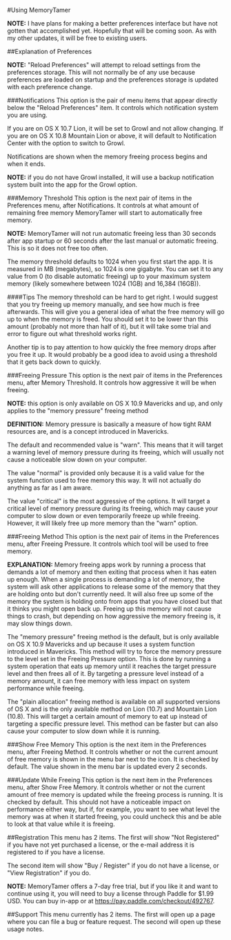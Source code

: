#Using MemoryTamer

**NOTE:** I have plans for making a better preferences interface but have not gotten that accomplished yet.  Hopefully that will be coming soon.  As with my other updates, it will be free to existing users.

##Explanation of Preferences

**NOTE:** "Reload Preferences" will attempt to reload settings from the preferences storage.  This will not normally be of any use because preferences are loaded on startup and the preferences storage is updated with each preference change.

###Notifications
This option is the pair of menu items that appear directly below the "Reload Preferences" item.  It controls which notification system you are using.

If you are on OS X 10.7 Lion, it will be set to Growl and not allow changing.  If you are on OS X 10.8 Mountain Lion or above, it will default to Notification Center with the option to switch to Growl.

Notifications are shown when the memory freeing process begins and when it ends.

**NOTE:** if you do not have Growl installed, it will use a backup notification system built into the app for the Growl option.

###Memory Threshold
This option is the next pair of items in the Preferences menu, after Notifications.  It controls at what amount of remaining free memory MemoryTamer will start to automatically free memory.

**NOTE:** MemoryTamer will not run automatic freeing less than 30 seconds after app startup or 60 seconds after the last manual or automatic freeing.  This is so it does not free too often.

The memory threshold defaults to 1024 when you first start the app.  It is measured in MB (megabytes), so 1024 is one gigabyte.  You can set it to any value from 0 (to disable automatic freeing) up to your maximum system memory (likely somewhere between 1024 (1GB) and 16,384 (16GB)).

####Tips
The memory threshold can be hard to get right.  I would suggest that you try freeing up memory manually, and see how much is free afterwards.  This will give you a general idea of what the free memory will go up to when the memory is freed.  You should set it to be lower than this amount (probably not more than half of it), but it will take some trial and error to figure out what threshold works right.

Another tip is to pay attention to how quickly the free memory drops after you free it up.  It would probably be a good idea to avoid using a threshold that it gets back down to quickly.

###Freeing Pressure
This option is the next pair of items in the Preferences menu, after Memory Threshold.  It controls how aggressive it will be when freeing.

**NOTE:** this option is only available on OS X 10.9 Mavericks and up, and only applies to the "memory pressure" freeing method

**DEFINITION:** Memory pressure is basically a measure of how tight RAM resources are, and is a concept introduced in Mavericks.

The default and recommended value is "warn".  This means that it will target a warning level of memory pressure during its freeing, which will usually not cause a noticeable slow down on your computer.

The value "normal" is provided only because it is a valid value for the system function used to free memory this way.  It will not actually do anything as far as I am aware.

The value "critical" is the most aggressive of the options.  It will target a critical level of memory pressure during its freeing, which may cause your computer to slow down or even temporarily freeze up while freeing.  However, it will likely free up more memory than the "warn" option.

###Freeing Method
This option is the next pair of items in the Preferences menu, after Freeing Pressure.  It controls which tool will be used to free memory.

**EXPLANATION:** Memory freeing apps work by running a process that demands a lot of memory and then exiting that process when it has eaten up enough.  When a single process is demanding a lot of memory, the system will ask other applications to release some of the memory that they are holding onto but don't currently need.  It will also free up some of the memory the system is holding onto from apps that you have closed but that it thinks you might open back up.  Freeing up this memory will not cause things to crash, but depending on how aggressive the memory freeing is, it may slow things down.

The "memory pressure" freeing method is the default, but is only available on OS X 10.9 Mavericks and up because it uses a system function introduced in Mavericks.  This method will try to force the memory pressure to the level set in the Freeing Pressure option.  This is done by running a system operation that eats up memory until it reaches the target pressure level and then frees all of it.  By targeting a pressure level instead of a memory amount, it can free memory with less impact on system performance while freeing.

The "plain allocation" freeing method is available on all supported versions of OS X and is the only available method on Lion (10.7) and Mountain Lion (10.8).  This will target a certain amount of memory to eat up instead of targeting a specific pressure level.  This method can be faster but can also cause your computer to slow down while it is running.

###Show Free Memory
This option is the next item in the Preferences menu, after Freeing Method.  It controls whether or not the current amount of free memory is shown in the menu bar next to the icon.  It is checked by default.  The value shown in the menu bar is updated every 2 seconds.

###Update While Freeing
This option is the next item in the Preferences menu, after Show Free Memory.  It controls whether or not the current amount of free memory is updated while the freeing process is running.  It is checked by default.  This should not have a noticeable impact on performance either way, but if, for example, you want to see what level the memory was at when it started freeing, you could uncheck this and be able to look at that value while it is freeing.

##Registration
This menu has 2 items.  The first will show "Not Registered" if you have not yet purchased a license, or the e-mail address it is registered to if you have a license.

The second item will show "Buy / Register" if you do not have a license, or "View Registration" if you do.

**NOTE:** MemoryTamer offers a 7-day free trial, but if you like it and want to continue using it, you will need to buy a license through Paddle for $1.99 USD.  You can buy in-app or at <https://pay.paddle.com/checkout/492767>.

##Support
This menu currently has 2 items.  The first will open up a page where you can file a bug or feature request.  The second will open up these usage notes.